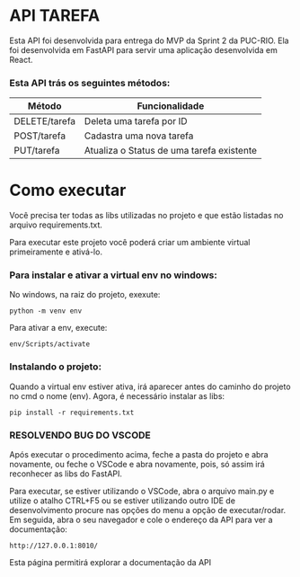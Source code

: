 # API TAREFA
Esta API foi desenvolvida para entrega do MVP da Sprint 2 da PUC-RIO. Ela foi desenvolvida em FastAPI para servir uma aplicação
desenvolvida em React.

### Esta API trás os seguintes métodos:

| Método           | Funcionalidade                            |
|------------------|-------------------------------------------|
| DELETE/tarefa    | Deleta uma tarefa por ID                  |
| POST/tarefa      | Cadastra uma nova tarefa                  |
| PUT/tarefa       | Atualiza o Status de uma tarefa existente |

# Como executar

Você precisa ter todas as libs utilizadas no projeto e que estão listadas no arquivo requirements.txt.

Para executar este projeto você poderá criar um ambiente virtual primeiramente e ativá-lo.

### Para instalar e ativar a virtual env no windows:

No windows, na raiz do projeto, exexute:
```
python -m venv env
```

Para ativar a env, execute:
```
env/Scripts/activate
```

### Instalando o projeto:

Quando a virtual env estiver ativa, irá aparecer antes do caminho do projeto no cmd o nome (env). Agora, é necessário instalar as libs:
```
pip install -r requirements.txt
```

### RESOLVENDO BUG DO VSCODE

Após executar o procedimento acima, feche a pasta do projeto e abra novamente, ou feche o VSCode e abra novamente, pois, só assim irá reconhecer as libs do FastAPI.


Para executar, se estiver utilizando o VSCode, abra o arquivo main.py e utilize o atalho CTRL+F5 ou se estiver utilizando outro IDE de desenvolvimento
procure nas opções do menu a opção de executar/rodar. Em seguida, abra o seu navegador e cole o endereço da API para ver a documentação:
```
http://127.0.0.1:8010/
```

Esta página permitirá explorar a documentação da API
